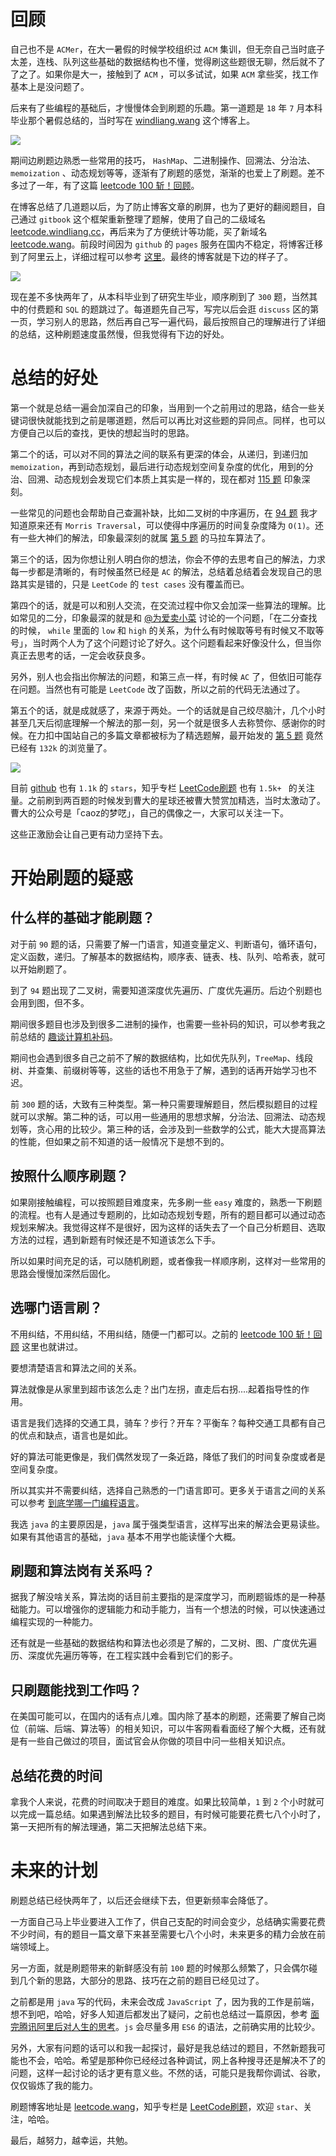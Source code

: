 # 回顾

自己也不是 `ACMer`，在大一暑假的时候学校组织过 `ACM` 集训，但无奈自己当时底子太差，连栈、队列这些基础的数据结构也不懂，觉得刷这些题很无聊，然后就不了了之了。如果你是大一，接触到了 `ACM` ，可以多试试，如果 `ACM` 拿些奖，找工作基本上是没问题了。

后来有了些编程的基础后，才慢慢体会到刷题的乐趣。第一道题是 `18` 年 `7` 月本科毕业那个暑假总结的，当时写在 [windliang.wang](https://windliang.wang/) 这个博客上。

![](https://windliangblog.oss-cn-beijing.aliyuncs.com/300leetcode1.jpg)

期间边刷题边熟悉一些常用的技巧， `HashMap`、二进制操作、回溯法、分治法、`memoization` 、动态规划等等，逐渐有了刷题的感觉，渐渐的也爱上了刷题。差不多过了一年，有了这篇 [leetcode 100 斩！回顾](https://zhuanlan.zhihu.com/p/73146252)。

在博客总结了几道题以后，为了防止博客文章的刷屏，也为了更好的翻阅题目，自己通过 `gitbook` 这个框架重新整理了题解，使用了自己的二级域名 [leetcode.windliang.cc](http://leetcode.windliang.cc/)，再后来为了方便统计等功能，买了新域名 [leetcode.wang](https://leetcode.wang/)。前段时间因为 `github` 的 `pages` 服务在国内不稳定，将博客迁移到了阿里云上，详细过程可以参考 [这里](https://zhuanlan.zhihu.com/p/108720935)。最终的博客就是下边的样子了。

![](https://windliangblog.oss-cn-beijing.aliyuncs.com/300leetcode2.jpg)



现在差不多快两年了，从本科毕业到了研究生毕业，顺序刷到了 `300` 题，当然其中的付费题和 `SQL` 的题跳过了。每道题先自己写，写完以后会逛 `discuss` 区的第一页，学习别人的思路，然后再自己写一遍代码，最后按照自己的理解进行了详细的总结，这种刷题速度虽然慢，但我觉得有下边的好处。

# 总结的好处

第一个就是总结一遍会加深自己的印象，当用到一个之前用过的思路，结合一些关键词很快就能找到之前是哪道题，然后可以再比对这些题的异同点。同样，也可以方便自己以后的查找，更快的想起当时的思路。

第二个的话，可以对不同的算法之间的联系有更深的体会，从递归，到递归加 `memoization`，再到动态规划，最后进行动态规划空间复杂度的优化，用到的分治、回溯、动态规划会发现它们本质上其实是一样的，现在都对 [115 题](https://leetcode.wang/leetcode-115-Distinct-Subsequences.html) 印象深刻。

一些常见的问题也会帮助自己查漏补缺，比如二叉树的中序遍历，在 [94 题](https://leetcode.wang/leetCode-94-Binary-Tree-Inorder-Traversal.html) 我才知道原来还有 `Morris Traversal`，可以使得中序遍历的时间复杂度降为 `O(1)`。还有一些大神们的解法，印象最深刻的就属 [第 5 题](https://leetcode.wang/leetCode-5-Longest-Palindromic-Substring.html) 的马拉车算法了。

第三个的话，因为你想让别人明白你的想法，你会不停的去思考自己的解法，力求每一步都是清晰的，有时候虽然已经是 `AC` 的解法，总结着总结着会发现自己的思路其实是错的，只是 `LeetCode` 的 `test cases` 没有覆盖而已。

第四个的话，就是可以和别人交流，在交流过程中你又会加深一些算法的理解。比如常见的二分，印象最深的就是和 [@为爱卖小菜](https://leetcode-cn.com/u/wei-ai-mai-xiao-cai/) 讨论的一个问题，「在二分查找的时候， `while` 里面的 `low` 和 `high` 的关系，为什么有时候取等号有时候又不取等号」，当时两个人为了这个问题讨论了好久。这个问题看起来好像没什么，但当你真正去思考的话，一定会收获良多。

另外，别人也会指出你解法的问题，和第三点一样，有时候 `AC` 了，但依旧可能存在问题。当然也有可能是 `LeetCode` 改了函数，所以之前的代码无法通过了。

第五个的话，就是成就感了，来源于两处。一个的话就是自己绞尽脑汁，几个小时甚至几天后彻底理解一个解法的那一刻，另一个就是很多人去称赞你、感谢你的时候。在力扣中国站自己的多篇文章都被标为了精选题解，最开始发的 [第 5 题](https://leetcode-cn.com/problems/longest-palindromic-substring/solution/xiang-xi-tong-su-de-si-lu-fen-xi-duo-jie-fa-bao-gu/) 竟然已经有 `132k` 的浏览量了。

![](https://windliangblog.oss-cn-beijing.aliyuncs.com/300leetcode3.jpg)

目前 [github](https://github.com/wind-liang/leetcode) 也有 `1.1k` 的 `stars`，知乎专栏 [LeetCode刷题](https://zhuanlan.zhihu.com/leetcode1024) 也有 `1.5k+ ` 的关注量。之前刷到两百题的时候发到曹大的星球还被曹大赞赏加精选，当时太激动了。曹大的公众号是「caoz的梦呓」，自己的偶像之一，大家可以关注一下。

这些正激励会让自己更有动力坚持下去。

# 开始刷题的疑惑

## 什么样的基础才能刷题？

对于前 `90` 题的话，只需要了解一门语言，知道变量定义、判断语句，循环语句，定义函数，递归。了解基本的数据结构，顺序表、链表、栈、队列、哈希表，就可以开始刷题了。

到了 `94` 题出现了二叉树，需要知道深度优先遍历、广度优先遍历。后边个别题也会用到图，但不多。

期间很多题目也涉及到很多二进制的操作，也需要一些补码的知识，可以参考我之前总结的 [趣谈计算机补码](https://zhuanlan.zhihu.com/p/67227136)。

期间也会遇到很多自己之前不了解的数据结构，比如优先队列，`TreeMap`、线段树、并查集、前缀树等等，这些的话也不用急于了解，遇到的话再开始学习也不迟。

前  `300` 题的话，大致有三种类型。第一种只需要理解题目，然后模拟题目的过程就可以求解。第二种的话，可以用一些通用的思想求解，分治法、回溯法、动态规划等，贪心用的比较少。第三种的话，会涉及到一些数学的公式，能大大提高算法的性能，但如果之前不知道的话一般情况下是想不到的。

## 按照什么顺序刷题？

如果刚接触编程，可以按照题目难度来，先多刷一些 `easy` 难度的，熟悉一下刷题的流程。也有人是通过专题刷的，比如动态规划专题，所有的题目都可以通过动态规划来解决。我觉得这样不是很好，因为这样的话失去了一个自己分析题目、选取方法的过程，遇到新题有时候还是不知道该怎么下手。

所以如果时间充足的话，可以随机刷题，或者像我一样顺序刷，这样对一些常用的思路会慢慢加深然后固化。

## 选哪门语言刷？

不用纠结，不用纠结，不用纠结，随便一门都可以。之前的  [leetcode 100 斩！回顾](https://zhuanlan.zhihu.com/p/73146252) 这里也就讲过。

要想清楚语言和算法之间的关系。

算法就像是从家里到超市该怎么走？出门左拐，直走后右拐....起着指导性的作用。

语言是我们选择的交通工具，骑车？步行？开车？平衡车？每种交通工具都有自己的优点和缺点，语言也是如此。

好的算法可能更像是，我们偶然发现了一条近路，降低了我们的时间复杂度或者是空间复杂度。

所以其实并不需要纠结，选择自己熟悉的一门语言即可。更多关于语言之间的关系可以参考 [到底学哪一门编程语言](https://zhuanlan.zhihu.com/p/90440843)。

我选 `java` 的主要原因是，`java` 属于强类型语言，这样写出来的解法会更易读些。如果有其他语言的基础，`java` 基本不用学也能读懂个大概。

## 刷题和算法岗有关系吗？

据我了解没啥关系，算法岗的话目前主要指的是深度学习，而刷题锻炼的是一种基础能力。可以增强你的逻辑能力和动手能力，当有一个想法的时候，可以快速通过编程实现的一种能力。

还有就是一些基础的数据结构和算法也必须是了解的，二叉树、图、广度优先遍历、深度优先遍历等等，在工程实践中会看到它们的影子。

## 只刷题能找到工作吗？

在美国可能可以，在国内的话有点儿难。国内除了基本的刷题，还需要了解自己岗位（前端、后端、算法等）的相关知识，可以牛客网看看面经了解个大概，还有就是有一些自己做过的项目，面试官会从你做的项目中问一些相关知识点。

## 总结花费的时间

拿我个人来说，花费的时间取决于题目的难度。如果比较简单，`1` 到 `2` 个小时就可以完成一篇总结。如果遇到解法比较多的题目，有时候可能要花费七八个小时了，第一天把所有的解法理通，第二天把解法总结下来。

# 未来的计划

刷题总结已经快两年了，以后还会继续下去，但更新频率会降低了。

一方面自己马上毕业要进入工作了，供自己支配的时间会变少，总结确实需要花费不少时间，有的题目一篇文章下来甚至需要七八个小时，未来更多的精力会放在前端领域上。

另一方面，就是刷题带来的新鲜感没有前 `100` 题的时候那么频繁了，只会偶尔碰到几个新的思路，大部分的思路、技巧在之前的题目已经见过了。

之前都是用 `java` 写的代码，未来会改成 `JavaScript` 了，因为我的工作是前端，想不到吧，哈哈，好多人知道后都发出了疑问，之前也总结过一篇原因，参考 [面完腾讯阿里后对人生的思考](https://zhuanlan.zhihu.com/p/99181212)。`js` 会尽量多用 `ES6` 的语法，之前确实用的比较少。

另外，大家有问题的话可以和我一起探讨，最好是我总结过的题目，不然新题我可能也不会，哈哈。希望是那种你已经经过各种调试，网上各种搜寻还是解决不了的问题，这样一起讨论的话才更有意义些。不然的话，可能只是我帮你调试、谷歌，仅仅锻炼了我的能力。

刷题博客地址是 [leetcode.wang](https://leetcode.wang/)，知乎专栏是 [LeetCode刷题](https://zhuanlan.zhihu.com/leetcode1024)，欢迎 `star`、关注，哈哈。

最后，越努力，越幸运，共勉。